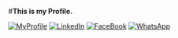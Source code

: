#**This is my Profile.**  

<div id="top"></div>

[![MyProfile][myProfile-shield]][myProfile-url]
[![LinkedIn][linkedin-shield]][linkedin-url]
[![FaceBook][faceBook-shield]][faceBook-url]
[![WhatsApp][whatsApp-shield]][whatsApp-url]


[myProfile-shield]: https://img.shields.io/badge/website-000000?style=for-the-badge&logo=About.me&logoColor=white
[myProfile-url]: https://sadeepamedhan.github.io/MyProfile/

[linkedin-shield]: https://img.shields.io/badge/-LinkedIn-black.svg?style=for-the-badge&logo=linkedin&colorB=555
[linkedin-url]: https://linkedin.com/in/sadeepa-medhan-a718b7203

[faceBook-shield]: https://img.shields.io/badge/Facebook-1877F2?style=for-the-badge&logo=facebook&logoColor=white
[faceBook-url]: https://www.facebook.com/sadeepamedhan

[whatsApp-shield]: https://img.shields.io/badge/WhatsApp-25D366?style=for-the-badge&logo=whatsapp&logoColor=white
[whatsApp-url]: https://wa.me/10711757823


[product-screenshot]: images/screenshot.png
